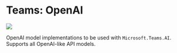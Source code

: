 <!-- Copyright (c) Microsoft Corporation. All rights reserved.-->
<!-- Licensed under the MIT License.-->

# Teams: OpenAI

<a href="https://microsoft.github.io/teams-ai" target="_blank">
    <img src="https://img.shields.io/badge/📖 Getting Started-blue?style=for-the-badge" />
</a>

OpenAI model implementations to be used with `Microsoft.Teams.AI`. Supports all OpenAI-like API models.